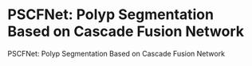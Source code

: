 # PSCFNet: Polyp Segmentation Based on Cascade Fusion Network

PSCFNet: Polyp Segmentation Based on Cascade Fusion Network
